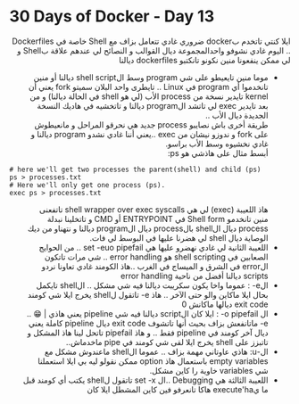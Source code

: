 # 30 Days of Docker - Day 13

<div dir="rtl">
    ايلا كنتي تاتخدم بdocker ضروري غادي تتعامل بزاف مع Shell خاصة في Dockerfiles .. اليوم غادي نشوفو واحدالمجموعة ديال القوالب و النصائح لي عندهم علاقة بShell و لي ممكن ينفعونا منين نكونو تانكتبو dockerfiles ديالنا
</div>

<div dir="rtl"><ul>
    <li>موما منين تايعيطو على شي program وسط الshell script ديالنا أو منين تانخدموا أي program في Linux .. تايطرى واحد البلان سميتو fork يعني أن kernel تايدير نسخة من process اﻷب (لي هو shell في الحالة ديالنا) و من بعد تايدير exec لي تاتشد الprogram ديالنا و تاتخشيه في هاديك النسخة الجديدة ديال الأب ..<br>
    طريقة أخرى باش نصايبو process جديد هي نحرقو المراحل و مانعيطوش على fork و ندوزو نيشان من exec ..يعني أننا غادي نشدو program ديالنا و غادي نخشيوه وسط الأب براسو.<br></li>
    أبسط مثال على هاذشي هو ps:<br>
    <ul>
</div>

    # here we'll get two processes the parent(shell) and child (ps)
    ps > processes.txt
    # Here we'll only get one process (ps). 
    exec ps > processes.txt

<div dir="rtl">
    <ul>
    هاذ اللعيبة (exec) لي هي shell wrapper over exec syscalls تاتفعنى منين تانخدمو Shell form في ENTRYPOINT أو CMD و تاتخلينا نبدلة process ديال الshell بالprocess ديال الprogram ديالنا و نتهناو من ديك الوصاية ديال shell لي هضرنا عليها في البوسط لي فات.
    <li>
    اللعيبة الثانية لي غادي نهضرو عليها هي set -euo pipefail .. من الحوايج الصعابين في shell scripting هو error handling .. شي مرات تاتكون الerror في الشرق و الميساج في الغرب ..هاذ الكومند غادي تعاونا نردو scripts ديالنا أفضل من ناحية error handling
    </li>
    <li>
    الe- : عموما واخا يكون سكريبت ديالنا فيه شي مشكل .. الshell تايكمل بحال ايلا ماكاين والو حتى الآخر .. هاذ e- تاتقول لshell يخرج ايلا شي كومند exit code ديالها ماكانش 0
    </li>
    <li>
    ال o pipefail- : ايلا كان الscript ديالنا فيه شي pipeline يعني هاذي | 😁 .. e- ماتانفعش بزاف بحيث أنها تاتشوف exit code ديال pipeline كاملة يعني ديال آخر كومند في pipeline فقط .. و هاذ pipefail تاتحل لينا هاذ المشكل و تاتبزز على shell يخرج ايلا لقى شي كومند في pipe ماخدماش..
    </li>
    <li>
    ال-u: هاذي عاوتاني مهمة بزاف .. عموما الshell ماعندوش مشكل مع empty variables باستعمال هاذ option ممكن نقولو ليه بي ايلا استعملنا شي variables خاوية را كاين مشكل.
    </li>
    <li>
    اللعيبة الثالثة هي Debugging ..ال set -x تاتقول لshell يكتب أي كومند قبل ما يexecute'ha هاكا تانعرفو فين كاين المشطل ايلا كان
    </li>

</ul></div>